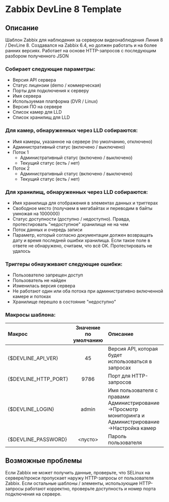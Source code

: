 # Zabbix DevLine 8 Template

## Описание
Шаблон Zabbix для наблюдения за сервером видеонаблюдения Линия 8 / DevLine 8.
Создавался на Zabbix 6.4, но должен работать и на более ранних версиях. Работает на основе HTTP-запросов с последующим разбором полученного JSON

### Собирает следующие параметры:
* Версия API сервера
* Статус лицензии (demo / коммерческая)
* Порты для подключения к серверу
* Имя сервера
* Используемая платформа (DVR / Linux)
* Версия ПО на сервере
* Список камер для LLD
* Список хранилищ для LLD

### Для камер, обнаруженных через LLD собираются:
* Имя камеры, указанное на сервере (по умолчанию, отключено)
* Административный статус (включено / выключено)
* Поток 1
  * Административный статус (включено / выключено)
  * Текущий статус (есть / нет)
* Поток 2
  * Административный статус (включено / выключено)
  * Текущий статус (есть / нет)

### Для хранилищ, обнаруженных через LLD собираются:
* Имя хранилища для отображения в элементах данных и триггерах
* Свободное место (получаем в мегабайтах и переводим в байты умножая на 1000000)
* Статус доступности (доступно / недоступно). Правда, протестировать "недоступное" хранилище не на чем
* Поток данных и очередь записи
* Параметр, который согласно документации должен возвращать дату и время последней ошибки хранилища. Если такое поле в ответе не обнаружено, считаем, что всё ОК. Протестировать не удалось

### Триггеры обнауживают следующие ошибки:
* Пользователю запрещен доступ
* Пользователь не найден
* Изменилась версия сервера
* Не работают один или оба потока при административно включенной камере и потоках
* Хранилище перешло в состояние "недоступно"

### Макросы шаблона:
|Макрос|Значение по умолчанию|Описание|
|:-|:-:|:-|
|{$DEVLINE_API_VER}|45|Версия API, которая будет использоваться в запросах|
|{$DEVLINE_HTTP_PORT}|9786|Порт для HTTP-запросов|
|{$DEVLINE_LOGIN}|admin|Имя пользователя с правами Администрирование->Просмотр мониторинга и Администрирование->Настройка камер|
|{$DEVLINE_PASSWORD}|<пусто>|Пароль пользователя|

## Возможные проблемы
Если Zabbix не может получить данные, проверьте, что SELinux на сервере/прокси пропускает наружу HTTP-запросы от пользователя Zabbix. Если остальные шаблоны / элементы, использующие HTTP-запросы работают корректно, проверьте доступность и номер порта подключения на сервере.
